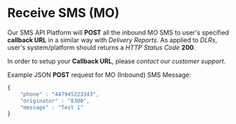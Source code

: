# Receive SMS \(MO\)

Our SMS API Platform will **POST** all the inbound MO SMS to user's specified **callback URL** in a similar way with _Delivery Reports_. As applied to _DLRs_, user's system/platform should returns a _HTTP Status Code_ **200**.

In order to setup your **Callback URL**, please _contact our customer support_.

Example JSON **POST** request for MO \(Inbound\) SMS Message:

```javascript
{
    "phone" : "447945223343",
    "originator" : "8300",
    "message" : "Test 1"
}
```

